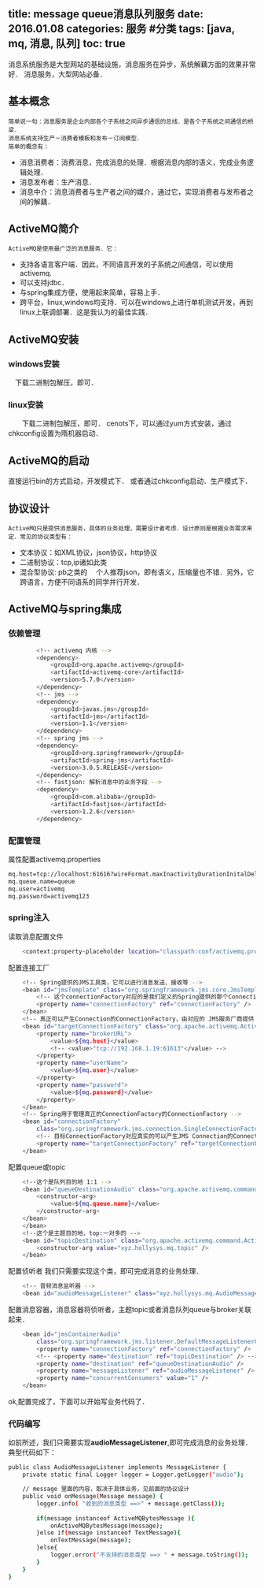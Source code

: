 title: message queue消息队列服务
date: 2016.01.08
categories: 服务 #分类
tags: [java, mq, 消息, 队列]
toc: true
---
  消息系统服务是大型网站的基础设施，消息服务在异步，系统解藕方面的效果非常好．
  消息服务，大型网站必备．

## 基本概念
	简单说一句：消息服务是企业内部各个子系统之间异步通信的总线．是各个子系统之间通信的桥梁．
	消息系统支持生产－消费者模板和发布－订阅模型．
	简单的概念有：
* 消息消费者：消费消息，完成消息的处理．根据消息内部的语义，完成业务逻辑处理．
* 消息发布者：生产消息．
* 消息中介：消息消费者与生产者之间的媒介，通过它，实现消费者与发布者之间的解藕．

## ActiveMQ简介
	ActiveMQ是使用最广泛的消息服务．它：
* 支持各语言客户端．因此，不同语言开发的子系统之间通信，可以使用activemq.
* 可以支持jdbc．
* 与spring集成方便，使用起来简单，容易上手．
* 跨平台，linux,windows均支持．可以在windows上进行单机测试开发，再到linux上联调部署．这是我认为的最佳实践．

## ActiveMQ安装
### windows安装
　下载二进制包解压，即可．
### linux安装
　　下载二进制包解压，即可．
	cenots下，可以通过yum方式安装，通过chkconfig设置为隋机器启动．

## ActiveMQ的启动
直接运行bin的方式启动，开发模式下．
或者通过chkconfig启动．生产模式下．

## 协议设计
	ActiveMQ只是提供消息服务，具体的业务处理，需要设计者考虑．设计原则是根据业务需求来定．常见的协议类型有：
* 文本协议：如XML协议，json协议，http协议
* 二进制协议：tcp,ip诸如此类
* 混合型协议: pb之类的
　个人推荐json，即有语义，压缩量也不错．另外，它跨语言，方便不同语系的同学并行开发．

## ActiveMQ与spring集成
### 依赖管理
``` bash
		<!-- activemq 内核 -->
		<dependency>
			<groupId>org.apache.activemq</groupId>
			<artifactId>activemq-core</artifactId>
			<version>5.7.0</version>
		</dependency>
		<!-- jms -->
		<dependency>
			<groupId>javax.jms</groupId>
			<artifactId>jms</artifactId>
			<version>1.1</version>
		</dependency>
		<!-- spring jms -->
		<dependency>
			<groupId>org.springframework</groupId>
			<artifactId>spring-jms</artifactId>
			<version>3.0.5.RELEASE</version>
		</dependency>
		<!-- fastjson: 解析消息中的业务字段 -->
		<dependency>
			<groupId>com.alibaba</groupId>
			<artifactId>fastjson</artifactId>
			<version>1.2.6</version>
		</dependency>
```

### 配置管理
属性配置activemq.properties
``` bash
mq.host=tcp://localhost:61616?wireFormat.maxInactivityDurationInitalDelay=30000
mq.queue.name=queue
mq.user=activemq
mq.password=activemq123
```

### spring注入
读取消息配置文件
``` bash
	<context:property-placeholder location="classpath:conf/activemq.properties" ignore-unresolvable="true" />
```

配置连接工厂
``` bash
	<!-- Spring提供的JMS工具类，它可以进行消息发送、接收等 -->
	<bean id="jmsTemplate" class="org.springframework.jms.core.JmsTemplate">
		<!-- 这个connectionFactory对应的是我们定义的Spring提供的那个ConnectionFactory对象 -->
		<property name="connectionFactory" ref="connectionFactory" />
	</bean>
	<!-- 真正可以产生Connection的ConnectionFactory，由对应的 JMS服务厂商提供 -->
	<bean id="targetConnectionFactory" class="org.apache.activemq.ActiveMQConnectionFactory">
		<property name="brokerURL">
			<value>${mq.host}</value>
			<!-- <value>"tcp://192.168.1.19:61613"</value> -->
		</property>
		<property name="userName">
			<value>${mq.user}</value>
		</property>
		<property name="password">
			<value>${mq.password}</value>
		</property>
	</bean>
	<!-- Spring用于管理真正的ConnectionFactory的ConnectionFactory -->
	<bean id="connectionFactory"
		class="org.springframework.jms.connection.SingleConnectionFactory">
		<!-- 目标ConnectionFactory对应真实的可以产生JMS Connection的ConnectionFactory -->
		<property name="targetConnectionFactory" ref="targetConnectionFactory" />
	</bean>

```

配置queue或topic
``` bash
	<!--这个是队列目的地 1:1 -->
	<bean id="queueDestinationAudio" class="org.apache.activemq.command.ActiveMQQueue">
		<constructor-arg>
			<value>${mq.queue.name}</value>
		</constructor-arg>
	</bean>
	</bean>
	<!--这个是主题目的地，top:一对多的 -->
	<bean id="topicDestination" class="org.apache.activemq.command.ActiveMQTopic">
		<constructor-arg value="xyz.hollysys.mq.topic" />
	</bean>
```

配置侦听者
我们只需要实现这个类，即可完成消息的业务处理．
``` bash
	<!-- 音频消息监听器 -->
	<bean id="audioMessageListener" class="xyz.hollysys.mq.AudioMessageListener" />
```

配置消息容器，消息容器将侦听者，主题topic或者消息队列queue与broker关联起来．
``` bash
	<bean id="jmsContainerAudio"
		class="org.springframework.jms.listener.DefaultMessageListenerContainer">
		<property name="connectionFactory" ref="connectionFactory" />
		<!-- <property name="destination" ref="topicDestination" /> -->
		<property name="destination" ref="queueDestinationAudio" />
		<property name="messageListener" ref="audioMessageListener" />
		<property name="concurrentConsumers" value="1" />
	</bean>
```

ok,配置完成了，下面可以开始写业务代码了．


### 代码编写
如前所述，我们只需要实现**audioMessageListener**,即可完成消息的业务处理．
典型代码如下：
``` bash
public class AudioMessageListener implements MessageListener {
	private static final Logger logger = Logger.getLogger("audio");

	// message 里面的内容，取决于具体业务，见前面的协议设计
	public void onMessage(Message message) {
		logger.info( "收到的消息类型 ==>" + message.getClass());
		
		if(message instanceof ActiveMQBytesMessage ){
			onActiveMQBytesMessage(message);
		}else if(message instanceof TextMessage){
			onTextMessage(message);
		}else{
			logger.error("不支持的消息类型 ==> " + message.toString());
		}
	}
}
```
